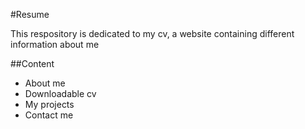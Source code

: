 #Resume

This respository is dedicated to my cv, a website containing different information about me

##Content

* About me
* Downloadable cv
* My projects
* Contact me

